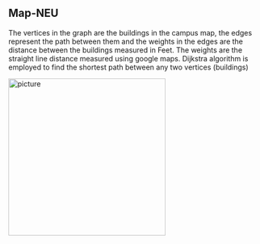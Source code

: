 ## Map-NEU
The vertices in the graph are the buildings in the campus map, the edges represent the path between them and the weights in the edges are the distance between the buildings measured in Feet. The weights are the straight line distance measured using google maps. Dijkstra algorithm is employed to find the shortest path between any two vertices (buildings)

<img width="311" alt="picture" src="https://user-images.githubusercontent.com/26850135/74703296-bdf6a600-51da-11ea-9a9b-52f84ca958eb.PNG">
